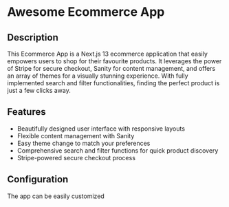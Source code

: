 # Awesome Ecommerce App
## Description

This Ecommerce App is a Next.js 13 ecommerce application that easily empowers users to shop for their favourite products. It leverages the power of Stripe for secure checkout, Sanity for content management, and offers an array of themes for a visually stunning experience. With fully implemented search and filter functionalities, finding the perfect product is just a few clicks away.

## Features

- Beautifully designed user interface with responsive layouts
- Flexible content management with Sanity
- Easy theme change to match your preferences
- Comprehensive search and filter functions for quick product discovery
- Stripe-powered secure checkout process

## Configuration

The app can be easily customized

